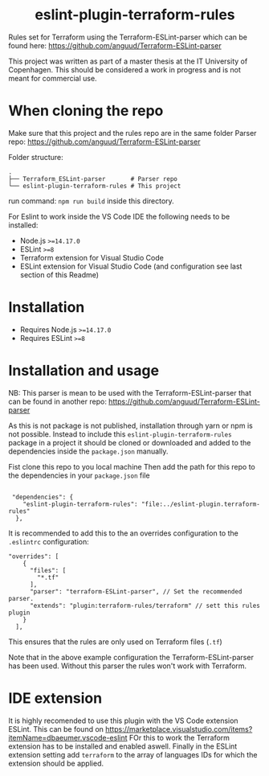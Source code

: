 <h1 align="center">eslint-plugin-terraform-rules</h1>

Rules set for Terraform using the Terraform-ESLint-parser which can be found here:
https://github.com/anguud/Terraform-ESLint-parser

This project was written as part of a master thesis at the IT University of Copenhagen.
This should be considered a work in progress and is not meant for commercial use.

# When cloning the repo

Make sure that this project and the rules repo are in the same folder
Parser repo: https://github.com/anguud/Terraform-ESLint-parser

Folder structure:

    .
    ├── Terraform_ESLint-parser       # Parser repo 
    └── eslint-plugin-terraform-rules # This project

run command: `npm run build`  inside this directory. 

For Eslint to work inside the VS Code IDE the following needs to be installed: 
- Node.js `>=14.17.0`
- ESLint `>=8`
- Terraform extension for Visual Studio Code
- ESLint extension for Visual Studio Code (and configuration see last section of this Readme)


# Installation

- Requires Node.js `>=14.17.0`
- Requires ESLint `>=8`

# Installation and usage 

NB: This parser is mean to be used with the Terraform-ESLint-parser that can be found in another repo:
https://github.com/anguud/Terraform-ESLint-parser

As this is not package is not published, installation through yarn or npm is not possible. 
Instead to include this `eslint-plugin-terraform-rules` package in a project it should be cloned or downloaded and added to the dependencies inside the `package.json` manually. 

Fist clone this repo to you local machine 
Then add the path for this repo to the dependencies in your `package.json` file 

```JSONC

 "dependencies": {
    "eslint-plugin-terraform-rules": "file:../eslint-plugin.terraform-rules"
  },
```

It is recommended to add this to the an overrides configuration to the `.eslintrc` configuration: 

```JSONC
"overrides": [
    {
      "files": [
        "*.tf"
      ], 
      "parser": "terraform-ESLint-parser", // Set the recommended parser.
      "extends": "plugin:terraform-rules/terraform" // sett this rules plugin
    }
  ],
```

This ensures that the rules are only used on Terraform files (`.tf`)

Note that in the above example configuration the Terraform-ESLint-parser has been used. Without this parser the rules won't work with Terraform.


# IDE extension 

It is highly recomended to use this plugin with the VS Code extension ESLint. This can be found on https://marketplace.visualstudio.com/items?itemName=dbaeumer.vscode-eslint
FOr this to work the Terraform extension has to be installed and enabled aswell.
Finally in the ESLint extension setting add `terraform` to the array of languages IDs for which the extension should be applied.
